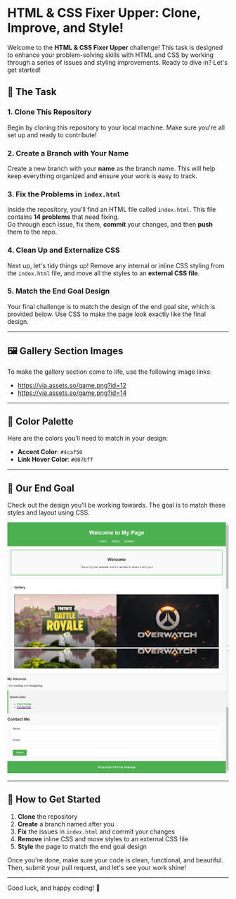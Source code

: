 # HTML & CSS Fixer Upper: Clone, Improve, and Style!

Welcome to the **HTML & CSS Fixer Upper** challenge! This task is designed to enhance your problem-solving skills with HTML and CSS by working through a series of issues and styling improvements. Ready to dive in? Let's get started!

## 🚀 The Task

### 1. **Clone This Repository**
   Begin by cloning this repository to your local machine. Make sure you're all set up and ready to contribute!

### 2. **Create a Branch with Your Name**
   Create a new branch with your **name** as the branch name. This will help keep everything organized and ensure your work is easy to track.

### 3. **Fix the Problems in `index.html`**
   Inside the repository, you'll find an HTML file called `index.html`. This file contains **14 problems** that need fixing.  
   Go through each issue, fix them, **commit** your changes, and then **push** them to the repo.

### 4. **Clean Up and Externalize CSS**
   Next up, let's tidy things up! Remove any internal or inline CSS styling from the `index.html` file, and move all the styles to an **external CSS file**.

### 5. **Match the End Goal Design**
   Your final challenge is to match the design of the end goal site, which is provided below. Use CSS to make the page look exactly like the final design.

---

## 🖼️ Gallery Section Images

To make the gallery section come to life, use the following image links:

- https://via.assets.so/game.png?id=12
- https://via.assets.so/game.png?id=14

---

## 🎨 Color Palette

Here are the colors you’ll need to match in your design:

- **Accent Color**: `#4caf50`
- **Link Hover Color**: `#007bff`

---

## 🎯 Our End Goal

Check out the design you’ll be working towards. The goal is to match these styles and layout using CSS.

![End Goal Design 1](./endgoal1.png)
![End Goal Design 2](./endgoal2.png)

---

## 🏁 How to Get Started

1. **Clone** the repository
2. **Create** a branch named after you
3. **Fix** the issues in `index.html` and commit your changes
4. **Remove** inline CSS and move styles to an external CSS file
5. **Style** the page to match the end goal design

Once you're done, make sure your code is clean, functional, and beautiful. Then, submit your pull request, and let's see your work shine!

---

Good luck, and happy coding! 🎉
